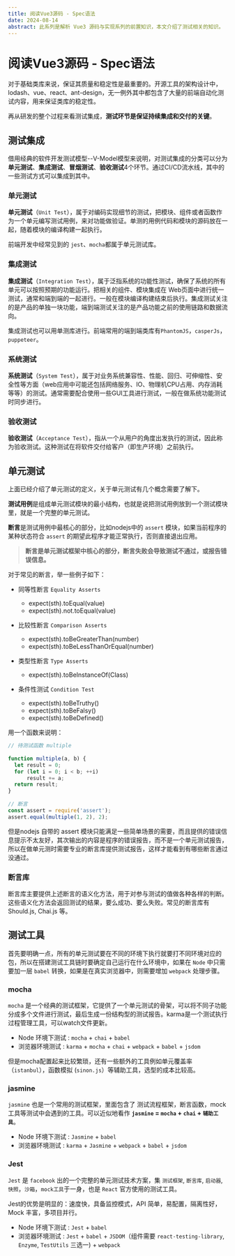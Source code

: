 ```yaml
---
title: 阅读Vue3源码 - Spec语法
date: 2024-08-14
abstract: 此系列是解析 Vue3 源码与实现系列的前置知识，本文介绍了测试相关的知识。
---
```


# 阅读Vue3源码 - Spec语法

对于基础类库来说，保证其质量和稳定性是最重要的。开源工具的架构设计中，lodash、vue、react、ant-design，无一例外其中都包含了大量的前端自动化测试内容，用来保证类库的稳定性。

再从研发的整个过程来看测试集成，**测试环节是保证持续集成和交付的关键**。

## 测试集成

借用经典的软件开发测试模型--V-Model模型来说明，对测试集成的分类可以分为**单元测试**、**集成测试**、**冒烟测试**、**验收测试**4个环节。通过CI/CD流水线，其中的一些测试方式可以集成到其中。

### 单元测试

**单元测试**（`Unit Test`），属于对编码实现细节的测试，把模块、组件或者函数作为一个单元编写测试用例，来对功能做验证。单测的用例代码和模块的源码放在一起，随着模块的编译构建一起执行。

前端开发中经常见到的 `jest`、`mocha`都属于单元测试库。

### 集成测试

**集成测试**（`Integration Test`），属于泛指系统的功能性测试，确保了系统的所有单元可以按照预期的功能运行。把相关的组件、模块集成在 Web页面中进行统一测试，通常和端到端的一起进行。一般在模块编译构建结束后执行。集成测试关注的是产品的单独一块功能，端到端测试关注的是产品功能之前的使用链路和数据流向。

集成测试也可以用单测库进行。前端常用的端到端类库有`PhantomJS`，`casperJs`，`puppeteer`。

### 系统测试

**系统测试**（`System Test`），属于对业务系统兼容性、性能、回归、可伸缩性、安全性等方面（web应用中可能还包括网络服务、IO、物理机CPU占用、内存消耗等等）的测试。通常需要配合使用一些GUI工具进行测试，一般在做系统功能测试时同步进行。

### 验收测试

**验收测试**（`Acceptance Test`），指从一个从用户的角度出发执行的测试，因此称为验收测试。这种测试在将软件交付给客户（即生产环境）之前执行。

## 单元测试

上面已经介绍了单元测试的定义，关于单元测试有几个概念需要了解下。

**测试用例**是组成单元测试模块的最小结构，也就是说把测试用例放到一个测试模块里，就是一个完整的单元测试。

**断言**是测试用例中最核心的部分，比如nodejs中的 `assert` 模块，如果当前程序的某种状态符合 `assert` 的期望此程序才能正常执行，否则直接退出应用。

> **断言是单元测试框架中核心的部分，断言失败会导致测试不通过，或报告错误信息。**

对于常见的断言，举一些例子如下：

- 同等性断言 `Equality Asserts`
  - expect(sth).toEqual(value)
  - expect(sth).not.toEqual(value)

- 比较性断言 `Comparison Asserts`
  - expect(sth).toBeGreaterThan(number)
  - expect(sth).toBeLessThanOrEqual(number)

- 类型性断言 `Type Asserts`
  - expect(sth).toBeInstanceOf(Class)

- 条件性测试 `Condition Test`
  - expect(sth).toBeTruthy()
  - expect(sth).toBeFalsy()
  - expect(sth).toBeDefined()

用一个函数来说明：

```javascript
// 待测试函数 multiple
 
function multiple(a, b) {
  let result = 0;
  for (let i = 0; i < b; ++i)
      result += a;
  return result;
}
 
// 断言
const assert = require('assert');
assert.equal(multiple(1, 2), 2);
```

但是nodejs 自带的 assert 模块只能满足一些简单场景的需要，而且提供的错误信息提示不太友好，其次输出的内容是程序的错误报告，而不是一个单元测试报告，所以在做单元测时需要专业的断言库提供测试报告，这样才能看到有哪些断言通过没通过。

### 断言库

断言库主要提供上述断言的语义化方法，用于对参与测试的值做各种各样的判断。这些语义化方法会返回测试的结果，要么成功、要么失败。常见的断言库有 Should.js, Chai.js 等。

## 测试工具

首先要明确一点，所有的单元测试要在不同的环境下执行就要打不同环境对应的包，所以在搭建测试工具链时要确定自己运行在什么环境中，如果在 `Node` 中只需要加一层 `babel` 转换，如果是在真实浏览器中，则需要增加 `webpack` 处理步骤。

### mocha

`mocha` 是一个经典的测试框架，它提供了一个单元测试的骨架，可以将不同子功能分成多个文件进行测试，最后生成一份结构型的测试报告。karma是一个测试执行过程管理工具，可以watch文件更新。

- Node 环境下测试 : `mocha` + `chai` + `babel`
- 浏览器环境测试 : `karma` + `mocha` + `chai` + `webpack` + `babel` + `jsdom`

但是mocha配置起来比较繁琐，还有一些额外的工具例如单元覆盖率（`istanbul`），函数模拟 (`sinon.js`）等辅助工具，选型的成本比较高。

### jasmine

`jasmine` 也是一个常用的测试框架，里面包含了 测试流程框架，断言函数，mock工具等测试中会遇到的工具。可以近似地看作 **`jasmine` = `mocha` + `chai` + `辅助工具`**。

- Node 环境下测试 : `Jasmine` + `babel`
- 浏览器环境测试 : `karma` + `Jasmine` + `webpack` + `babel` + `jsdom`

### Jest

`Jest` 是 `facebook` 出的一个完整的单元测试技术方案，集 `测试框架`, `断言库`, `启动器`, `快照`，`沙箱`，`mock工具`于一身，也是 `React` 官方使用的测试工具。

Jest的优势是明显的：速度快，具备监控模式，API 简单，易配置，隔离性好，Mock 丰富，多项目并行。

- Node 环境下测试 : `Jest` + `babel`
- 浏览器环境测试 : `Jest` + `babel` + `JSDOM`（组件需要 `react-testing-library`, `Enzyme`, `TestUtils` 三选一) + `webpack`